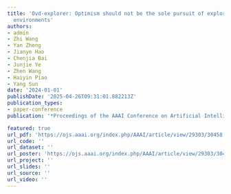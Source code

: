 ```yaml
---
title: 'Ovd-explorer: Optimism should not be the sole pursuit of exploration in noisy
  environments'
authors:
- admin
- Zhi Wang
- Yan Zheng
- Jianye Hao
- Chenjia Bai
- Junjie Ye
- Zhen Wang
- Haiyin Piao
- Yang Sun
date: '2024-01-01'
publishDate: '2025-04-26T09:31:01.882213Z'
publication_types:
- paper-conference
publication: '*Proceedings of the AAAI Conference on Artificial Intelligence*'

featured: true
url_pdf: 'https://ojs.aaai.org/index.php/AAAI/article/view/29303/30458'
url_code: ''
url_dataset: ''
url_poster: 'https://ojs.aaai.org/index.php/AAAI/article/view/29303/30459'
url_project: ''
url_slides: ''
url_source: ''
url_video: ''
---
```

